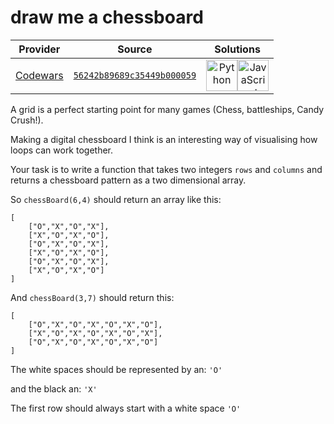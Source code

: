 [_metadata_:generated]: - "true"

# draw me a chessboard

<!-- INFO TABLE BEGIN -->

| Provider                                        | Source                                                                               | Solutions                                                                                                                                                                                                                                                                                                    |
| :---------------------------------------------: | :----------------------------------------------------------------------------------: | :----------------------------------------------------------------------------------------------------------------------------------------------------------------------------------------------------------------------------------------------------------------------------------------------------------: |
| [Codewars](../../../docs/providers/Codewars.md) | [`56242b89689c35449b000059`](https://www.codewars.com/kata/56242b89689c35449b000059) | [<img src="https://res.cloudinary.com/rascaltwo/image/upload/v1631924087/python_xzdlti.svg" alt="Python" title="Python" width="50" />](solve.py)[<img src="https://res.cloudinary.com/rascaltwo/image/upload/v1631924076/javascript_ehszr7.svg" alt="JavaScript" title="JavaScript" width="50" />](solve.js) |

<!-- INFO TABLE END -->

A grid is a perfect starting point for many games (Chess, battleships, Candy Crush!).

Making a digital chessboard I think is an interesting way of visualising how loops can work together.

Your task is to write a function that takes two integers `rows` and `columns` and returns a chessboard pattern as a two dimensional array.

So `chessBoard(6,4)` should return an array like this:


    [
	    ["O","X","O","X"],
	    ["X","O","X","O"],
	    ["O","X","O","X"],
	    ["X","O","X","O"],
	    ["O","X","O","X"],
	    ["X","O","X","O"]
    ]

And `chessBoard(3,7)` should return this:


    [
    	["O","X","O","X","O","X","O"],
    	["X","O","X","O","X","O","X"],
    	["O","X","O","X","O","X","O"]
    ]

The white spaces should be represented by an: `'O'`

and the black an: `'X'`

The first row should always start with a white space `'O'`

